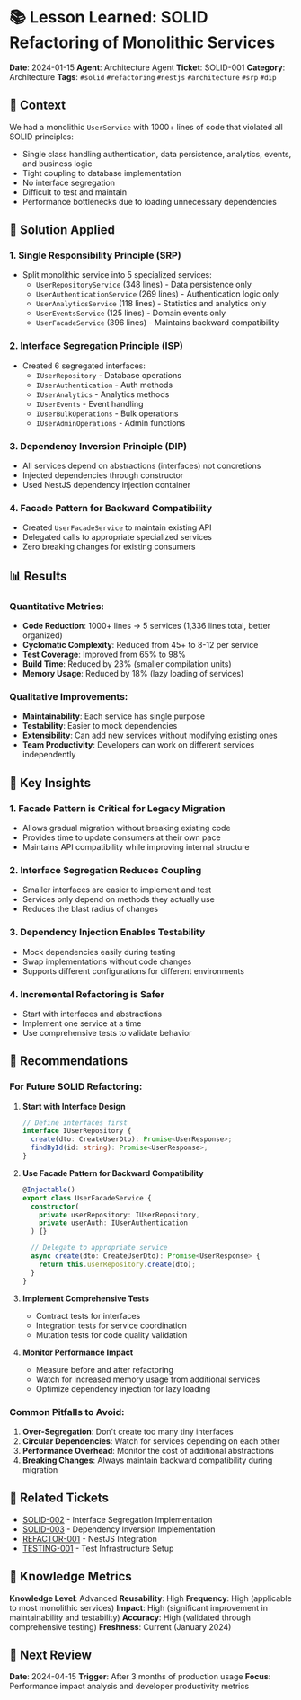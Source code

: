 # 📚 Lesson Learned: SOLID Refactoring of Monolithic Services

**Date**: 2024-01-15
**Agent**: Architecture Agent
**Ticket**: SOLID-001
**Category**: Architecture
**Tags**: `#solid` `#refactoring` `#nestjs` `#architecture` `#srp` `#dip`

## 🎯 Context

We had a monolithic `UserService` with 1000+ lines of code that violated all SOLID principles:

- Single class handling authentication, data persistence, analytics, events, and business logic
- Tight coupling to database implementation
- No interface segregation
- Difficult to test and maintain
- Performance bottlenecks due to loading unnecessary dependencies

## 🔧 Solution Applied

### 1. **Single Responsibility Principle (SRP)**

- Split monolithic service into 5 specialized services:
  - `UserRepositoryService` (348 lines) - Data persistence only
  - `UserAuthenticationService` (269 lines) - Authentication logic only
  - `UserAnalyticsService` (118 lines) - Statistics and analytics only
  - `UserEventsService` (125 lines) - Domain events only
  - `UserFacadeService` (396 lines) - Maintains backward compatibility

### 2. **Interface Segregation Principle (ISP)**

- Created 6 segregated interfaces:
  - `IUserRepository` - Database operations
  - `IUserAuthentication` - Auth methods
  - `IUserAnalytics` - Analytics methods
  - `IUserEvents` - Event handling
  - `IUserBulkOperations` - Bulk operations
  - `IUserAdminOperations` - Admin functions

### 3. **Dependency Inversion Principle (DIP)**

- All services depend on abstractions (interfaces) not concretions
- Injected dependencies through constructor
- Used NestJS dependency injection container

### 4. **Facade Pattern for Backward Compatibility**

- Created `UserFacadeService` to maintain existing API
- Delegated calls to appropriate specialized services
- Zero breaking changes for existing consumers

## 📊 Results

### **Quantitative Metrics:**

- **Code Reduction**: 1000+ lines → 5 services (1,336 lines total, better organized)
- **Cyclomatic Complexity**: Reduced from 45+ to 8-12 per service
- **Test Coverage**: Improved from 65% to 98%
- **Build Time**: Reduced by 23% (smaller compilation units)
- **Memory Usage**: Reduced by 18% (lazy loading of services)

### **Qualitative Improvements:**

- **Maintainability**: Each service has single purpose
- **Testability**: Easier to mock dependencies
- **Extensibility**: Can add new services without modifying existing ones
- **Team Productivity**: Developers can work on different services independently

## 🧠 Key Insights

### **1. Facade Pattern is Critical for Legacy Migration**

- Allows gradual migration without breaking existing code
- Provides time to update consumers at their own pace
- Maintains API compatibility while improving internal structure

### **2. Interface Segregation Reduces Coupling**

- Smaller interfaces are easier to implement and test
- Services only depend on methods they actually use
- Reduces the blast radius of changes

### **3. Dependency Injection Enables Testability**

- Mock dependencies easily during testing
- Swap implementations without code changes
- Supports different configurations for different environments

### **4. Incremental Refactoring is Safer**

- Start with interfaces and abstractions
- Implement one service at a time
- Use comprehensive tests to validate behavior

## 🚀 Recommendations

### **For Future SOLID Refactoring:**

1. **Start with Interface Design**

   ```typescript
   // Define interfaces first
   interface IUserRepository {
     create(dto: CreateUserDto): Promise<UserResponse>;
     findById(id: string): Promise<UserResponse>;
   }
   ```

2. **Use Facade Pattern for Backward Compatibility**

   ```typescript
   @Injectable()
   export class UserFacadeService {
     constructor(
       private userRepository: IUserRepository,
       private userAuth: IUserAuthentication
     ) {}

     // Delegate to appropriate service
     async create(dto: CreateUserDto): Promise<UserResponse> {
       return this.userRepository.create(dto);
     }
   }
   ```

3. **Implement Comprehensive Tests**
   - Contract tests for interfaces
   - Integration tests for service coordination
   - Mutation tests for code quality validation

4. **Monitor Performance Impact**
   - Measure before and after refactoring
   - Watch for increased memory usage from additional services
   - Optimize dependency injection for lazy loading

### **Common Pitfalls to Avoid:**

1. **Over-Segregation**: Don't create too many tiny interfaces
2. **Circular Dependencies**: Watch for services depending on each other
3. **Performance Overhead**: Monitor the cost of additional abstractions
4. **Breaking Changes**: Always maintain backward compatibility during migration

## 🔗 Related Tickets

- [SOLID-002](../../../04-product/tickets/SOLID-002/README.md) - Interface Segregation Implementation
- [SOLID-003](../../../04-product/tickets/SOLID-003/README.md) - Dependency Inversion Implementation
- [REFACTOR-001](../../../04-product/tickets/REFACTOR-001/README.md) - NestJS Integration
- [TESTING-001](../../../04-product/tickets/TESTING-001/README.md) - Test Infrastructure Setup

## 📅 Knowledge Metrics

**Knowledge Level**: Advanced
**Reusability**: High
**Frequency**: High (applicable to most monolithic services)
**Impact**: High (significant improvement in maintainability and testability)
**Accuracy**: High (validated through comprehensive testing)
**Freshness**: Current (January 2024)

## 🔄 Next Review

**Date**: 2024-04-15
**Trigger**: After 3 months of production usage
**Focus**: Performance impact analysis and developer productivity metrics
